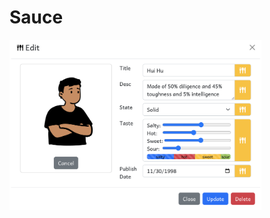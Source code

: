 # Sauce

<img src="https://raw.githubusercontent.com/huwang12138/markdown-picture/main/final2.png"  width="80%" height="80%">
